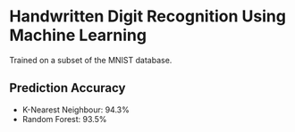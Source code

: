 # Handwritten Digit Recognition Using Machine Learning
Trained on a subset of the MNIST database.

## Prediction Accuracy
- K-Nearest Neighbour: 94.3% 
- Random Forest: 93.5%  
